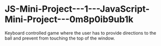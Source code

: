 # JS-Mini-Project---1---JavaScript-Mini-Project---0m8p0ib9ub1k
Keyboard controlled game where the user has to provide directions to the ball and prevent from touching the top of the window.
